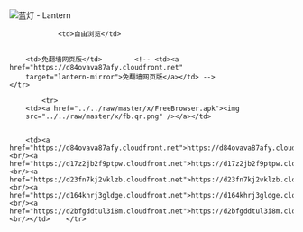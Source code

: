 

<img src="../../raw/master/x/8e0a2b81.c82003be.LanternYellow2.png" alt="蓝灯 - Lantern"/>
<table>
    <tr>
                
                <td>自由浏览</td>
        
        
        <td>免翻墙网页版</td>        <!-- <td><a href="https://d84ovava87afy.cloudfront.net"
        target="lantern-mirror">免翻墙网页版</a></td> -->
    </tr>
    
            <tr>
        <td><a href="../../raw/master/x/FreeBrowser.apk"><img
        src="../../raw/master/x/fb.qr.png" /></a></td>

        
        <td><a href="https://d84ovava87afy.cloudfront.net">https://d84ovava87afy.cloudfront.net</a><br/><a href="https://d17z2jb2f9ptpw.cloudfront.net">https://d17z2jb2f9ptpw.cloudfront.net</a><br/><a href="https://d23fn7kj2vklzb.cloudfront.net">https://d23fn7kj2vklzb.cloudfront.net</a><br/><a href="https://d164khrj3gldge.cloudfront.net">https://d164khrj3gldge.cloudfront.net</a><br/><a href="https://d2bfgddtul3i8m.cloudfront.net">https://d2bfgddtul3i8m.cloudfront.net</a><br/></td>    </tr>
</table>
